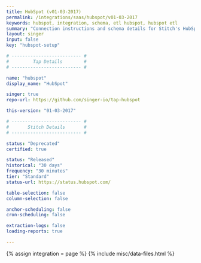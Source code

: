 ```yaml
---
title: HubSpot (v01-03-2017)
permalink: /integrations/saas/hubspot/v01-03-2017
keywords: hubspot, integration, schema, etl hubspot, hubspot etl
summary: "Connection instructions and schema details for Stitch's HubSpot integration."
layout: singer
input: false
key: "hubspot-setup"

# -------------------------- #
#         Tap Details        #
# -------------------------- #

name: "hubspot"
display_name: "HubSpot"

singer: true
repo-url: https://github.com/singer-io/tap-hubspot

this-version: "01-03-2017"

# -------------------------- #
#       Stitch Details       #
# -------------------------- #

status: "Deprecated"
certified: true

status: "Released"
historical: "30 days"
frequency: "30 minutes"
tier: "Standard"
status-url: https://status.hubspot.com/

table-selection: false
column-selection: false

anchor-scheduling: false
cron-scheduling: false

extraction-logs: false
loading-reports: true

---
```

{% assign integration = page %}
{% include misc/data-files.html %}
